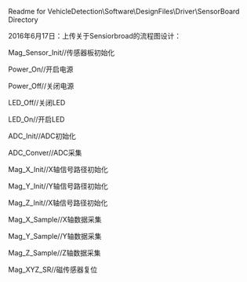 Readme for VehicleDetection\Software\DesignFiles\Driver\SensorBoard Directory

2016年6月17日：上传关于Sensiorbroad的流程图设计：

 Mag_Sensor_Init//传感器板初始化

 Power_On//开启电源

 Power_Off//关闭电源

 LED_Off//关闭LED

 LED_On//开启LED

 ADC_Init//ADC初始化 

 ADC_Conver//ADC采集

 Mag_X_Init//X轴信号路径初始化

 Mag_Y_Init//Y轴信号路径初始化

 Mag_Z_Init//X轴信号路径初始化

 Mag_X_Sample//X轴数据采集

 Mag_Y_Sample//Y轴数据采集

 Mag_Z_Sample//Z轴数据采集

 Mag_XYZ_SR//磁传感器复位
